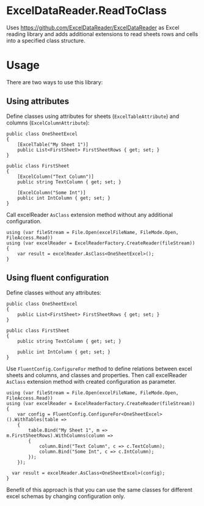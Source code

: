 # ExcelDataReader.ReadToClass

Uses https://github.com/ExcelDataReader/ExcelDataReader as Excel reading library and adds additional extensions to read sheets rows and cells into a specified class structure.

# Usage

There are two ways to use this library: 

## Using attributes
Define classes using attributes for sheets (`ExcelTableAttribute`) and columns (`ExcelColumnAttribute`):

```
public class OneSheetExcel
{
    [ExcelTable("My Sheet 1")]
    public List<FirstSheet> FirstSheetRows { get; set; }
}

public class FirstSheet
{
    [ExcelColumn("Text Column")]
    public string TextColumn { get; set; }

    [ExcelColumn("Some Int")]
    public int IntColumn { get; set; }
}
```
Call excelReader `AsClass` extension method without any additional configuration.
```
using (var fileStream = File.Open(excelFileName, FileMode.Open, FileAccess.Read))
using (var excelReader = ExcelReaderFactory.CreateReader(fileStream))
{
    var result = excelReader.AsClass<OneSheetExcel>();
}
```

## Using fluent configuration

Define classes without any attributes:
```
public class OneSheetExcel
{
    public List<FirstSheet> FirstSheetRows { get; set; }
}

public class FirstSheet
{
    public string TextColumn { get; set; }

    public int IntColumn { get; set; }
}
```
Use `FluentConfig.ConfigureFor` method to define relations between excel sheets and columns, and classes and properties.
Then call excelReader `AsClass` extension method with created configuration as parameter.
```
using (var fileStream = File.Open(excelFileName, FileMode.Open, FileAccess.Read))
using (var excelReader = ExcelReaderFactory.CreateReader(fileStream))
{
	var config = FluentConfig.ConfigureFor<OneSheetExcel>().WithTables(table =>
	{
		table.Bind("My Sheet 1", m => m.FirstSheetRows).WithColumns(column =>
		{
			column.Bind("Text Column", c => c.TextColumn);
			column.Bind("Some Int", c => c.IntColumn);
		});
	});

  var result = excelReader.AsClass<OneSheetExcel>(config);
}
```
Benefit of this approach is that you can use the same classes for different excel schemas by changing configuration only.
